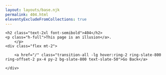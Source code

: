 ```yaml
---
layout: layouts/base.njk
permalink: 404.html
eleventyExcludeFromCollections: true
---
```


<div class="grid gap-2 my-12 px-8 w-full justify-center m-auto bg-slate-50">

    <h2 class="text-2xl font-semibold">404</h2>
    <p class="h-full">This page is an illusion</a>.
        </p>
    <div class="flex mt-2">

        <a href="/" class="transition-all -lg hover:ring-2 ring-slate-800 ring-offset-2 px-4 py-2 bg-slate-800 text-slate-50">Go Back</a>

    </div>

</div>
